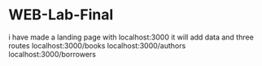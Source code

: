# WEB-Lab-Final
i have made a landing page with localhost:3000
it will add data and three routes 
localhost:3000/books
localhost:3000/authors
localhost:3000/borrowers
